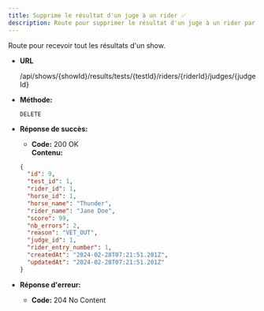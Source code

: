 ```yaml
---
title: Supprime le résultat d'un juge à un rider ✅
description: Route pour supprimer le résultat d'un juge à un rider par leur Id.
---
```


Route pour recevoir tout les résultats d'un show.

- **URL**

  /api/shows/{showId}/results/tests/{testId}/riders/{riderId}/judges/{judgeId}

- **Méthode:**

  `DELETE`

- **Réponse de succès:**

  - **Code:** 200 OK <br>
  **Contenu:**
  ```json
  {
    "id": 9,
    "test_id": 1,
    "rider_id": 1,
    "horse_id": 1,
    "horse_name": "Thunder",
    "rider_name": "Jane Doe",
    "score": 99,
    "nb_errors": 2,
    "reason": "VET_OUT",
    "judge_id": 1,
    "rider_entry_number": 1,
    "createdAt": "2024-02-28T07:21:51.201Z",
    "updatedAt": "2024-02-28T07:21:51.201Z"
  }
  ```

- **Réponse d'erreur:**

  - **Code:** 204 No Content